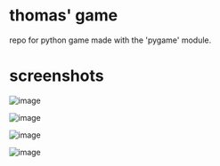 # thomas' game
 repo for python game made with the 'pygame' module. 
 
 # screenshots 
 
![image](https://user-images.githubusercontent.com/74675902/122982852-5bcb2980-d369-11eb-9a33-2bf48f1e6036.png)

![image](https://user-images.githubusercontent.com/74675902/122982861-5f5eb080-d369-11eb-9071-5d9635f51070.png)

![image](https://user-images.githubusercontent.com/74675902/122982868-61287400-d369-11eb-8d60-2fbb15290588.png)

![image](https://user-images.githubusercontent.com/74675902/122982878-638ace00-d369-11eb-9188-38d0a5d3daa4.png)
